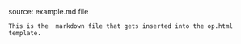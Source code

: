 source: example.md file

    This is the  markdown file that gets inserted into the op.html template.
